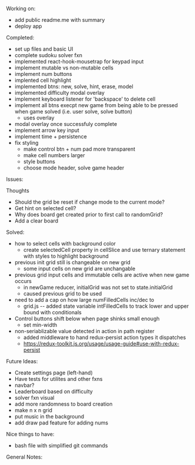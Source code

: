 Working on: 

- add public readme.me with summary
- deploy app    

Completed:
- set up files and basic UI 
- complete sudoku solver fxn
- implemented react-hook-mousetrap for keypad input 
- implement mutable vs non-mutable cells
- implement num buttons
- implented cell highlight
- implemented btns: new, solve, hint, erase, model
- implemented difficulty modal overlay
- implement keyboard listener for 'backspace' to delete cell
- implement all btns execpt new game from being able to be pressed when game solved (i.e. user solve, solve button)
    - uses overlay
- modal overlay once successfuly complete
- implement arrow key input 
- implement time + persistence 
- fix styling
    - make control btn + num pad more transparent
    - make cell numbers larger 
    - style buttons  
    - choose mode header, solve game header

Issues:

Thoughts
- Should the grid be reset if change mode to the current mode? 
- Get hint on selected cell?
- Why does board get created prior to first call to randomGrid? 
- Add a clear board 

Solved:
- how to select cells with background color
    - create selectedCell property in cellSlice and use ternary statement with styles to highlight background
- previous init grid still is changeable on new grid 
    - some input cells on new grid are unchangable
- previous grid input cells and immutable cells are active when new game occurs
    - in newGame reducer, initialGrid was not set to state.initialGrid 
    - caused previous grid to be used
- need to add a cap on how large numFilledCells inc/dec to
    - grid.js -- added state variable intFilledCells to track lower and upper bound with conditionals 
- Control buttons shift below when page shinks small enough
    - set min-width
- non-seriablizable value detected in action in path register
    - added middleware to hand redux-persist action types it dispatches 
    - https://redux-toolkit.js.org/usage/usage-guide#use-with-redux-persist

Future Ideas:
- Create settings page (left-hand)
- Have tests for utilites and other fxns
- navbar? 
- Leaderboard based on difficulty
- solver fxn visual
- add more randomness to board creation
- make n x n grid 
- put music in the background
- add draw pad feature for adding nums 

Nice things to have: 
- bash file with simplified git commands

General Notes: 
